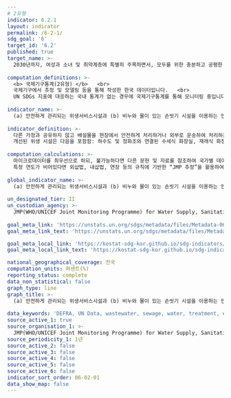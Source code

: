 ```yaml
---
# 2유형
indicator: 6.2.1
layout: indicator
permalink: /6-2-1/
sdg_goal: '6'
target_id: '6.2'
published: true
target_name: >-
  2030년까지, 여성과 소녀 및 취약계층에 특별히 주목하면서, 모두를 위한 충분하고 공평한 공중위생과 개인청결에 대한 접근을 달성하고 노상배변을 금지
  
computation_definitions: >-
  <b> 국제기구통계(2유형) </b>   <br>
  국제기구에서 추정 및 모델링 등을 통해 작성한 한국 데이터입니다.   <br>
  UN SDGs 지표에 대응하는 국내 통계가 없는 경우에 국제기구통계를 통해 모니터링 중입니다. 
  
indicator_name: >-
  (a) 안전하게 관리되는 위생서비스시설과 (b) 비누와 물이 있는 손씻기 시설을 이용하는 인구 비율
  
indicator_definition: >-
  다른 가정과 공유하지 않고 배설물을 현장에서 안전하게 처리하거나 외부로 운송하여 처리하는 개선된 위생시설을 사용하는 인구의 비율을 의미함
  개선된 위생 시설은 다음을 포함함: 하수도 및 정화조와 연결된 수세식 화장실, 재래식 화장실, 환기구를 개선한 재래식 화장실, 슬래브 바닥의 재래식 화장실, 자연발효식 화장실
  
computation_calculations: >-
  마이크로데이터를 최우선으로 하되, 불가능하다면 다른 문헌 및 자료를 참조하여 국가별 데이터를 도시와 농촌으로 분리하여 수집한 후, 인구에 따른 가중치를 바탕으로 합산하여 계산
  특정 연도가 비어있다면 외삽법, 내삽법, 연장 등의 규칙에 기반한 “JMP 추정”을 활용하여 도출
  
global_indicator_name: >-
  (a) 안전하게 관리되는 위생서비스시설과 (b) 비누와 물이 있는 손씻기 시설을 이용하는 인구 비율
  
un_designated_tier: II
un_custodian_agency: >-
  JMP(WHO/UNICEF Joint Monitoring Programme) for Water Supply, Sanitation and Hygienes
  
goal_meta_link: 'https://unstats.un.org/sdgs/metadata/files/Metadata-06-02-01.pdf'
goal_meta_link_text: 'https://unstats.un.org/sdgs/metadata/files/Metadata-06-02-01.pdf'

goal_meta_local_link: 'https://kostat-sdg-kor.github.io/sdg-indicators/public/data/Metadata-06-02-01_KOR.pdf'
goal_meta_local_link_text: 'https://kostat-sdg-kor.github.io/sdg-indicators/public/data/Metadata-06-02-01_KOR.pdf'

national_geographical_coverage: 전국
computation_units: 퍼센트(%)
reporting_status: complete
data_non_statistical: false
graph_type: line
graph_title: >-
  (a) 안전하게 관리되는 위생서비스시설과 (b) 비누와 물이 있는 손씻기 시설을 이용하는 인구 비율
  
data_keywords: 'DEFRA, UN Data, wastewater, sewage, water, treatment, environment'
source_active_1: true
source_organisation_1: >-
  JMP(WHO/UNICEF Joint Monitoring Programme) for Water Supply, Sanitation and Hygienes
source_periodicity_1: 1년
source_active_2: false
source_active_3: false
source_active_4: false
source_active_5: false
source_active_6: false
indicator_sort_order: 06-02-01
data_show_map: false
---
```

